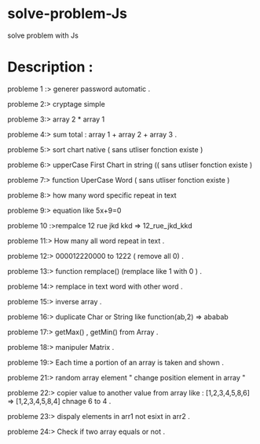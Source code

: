# solve-problem-Js
solve problem with Js


# Description : 

probleme 1 :> generer password automatic .

probleme 2:> cryptage simple

probleme 3:> array 2 * array 1 

probleme 4:> sum total :  array 1 + array 2 + array 3 .

probleme 5:> sort chart native ( sans utliser fonction existe )

probleme 6:> upperCase First Chart in string (( sans utliser fonction existe )

probleme 7:> function UperCase Word  ( sans utliser fonction existe )

probleme 8:> how many word specific repeat in text 

probleme 9:> equation like 5x+9=0

probleme 10 :>rempalce 12 rue jkd kkd => 12_rue_jkd_kkd

probleme 11:> How many all word repeat in text .

probleme 12:>  000012220000 to 1222 ( remove all 0) .

probleme 13:> function remplace() (remplace like 1 with 0 ) .

probleme 14:> remplace in text word with other word .

probleme 15:> inverse array .

probleme 16:> duplicate Char or String like function(ab,2) =>   ababab 

probleme 17:> getMax() , getMin() from Array .

probleme 18:> manipuler Matrix . 

probleme 19:> Each time a portion of an array is taken and shown .

probleme 21:> random array element " change position element in array "

probleme 22:> copier value to another value from array like :  [1,2,3,4,5,8,6] => [1,2,3,4,5,8,4] chnage 6 to 4 .

probleme 23:> dispaly elements in arr1 not esixt in arr2 .

probleme 24:> Check if two array equals or not .
